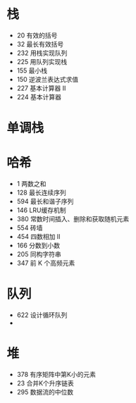 # 栈

- 20 有效的括号
- 32 最长有效括号
- 232 用栈实现队列
- 225 用队列实现栈
- 155 最小栈
- 150 逆波兰表达式求值
- 227 基本计算器 II
- 224 基本计算器

# 单调栈



# 哈希

- 1 两数之和
- 128 最长连续序列
- 594 最长和谐子序列
- 146 LRU缓存机制
- 380 常数时间插入、删除和获取随机元素
- 554 砖墙
- 454 四数相加 II
- 166 分数到小数
- 205 同构字符串
- 347 前 K 个高频元素

# 队列

- 622 设计循环队列
- 

# 堆

- 378 有序矩阵中第K小的元素
- 23 合并K个升序链表
- 295 数据流的中位数


















